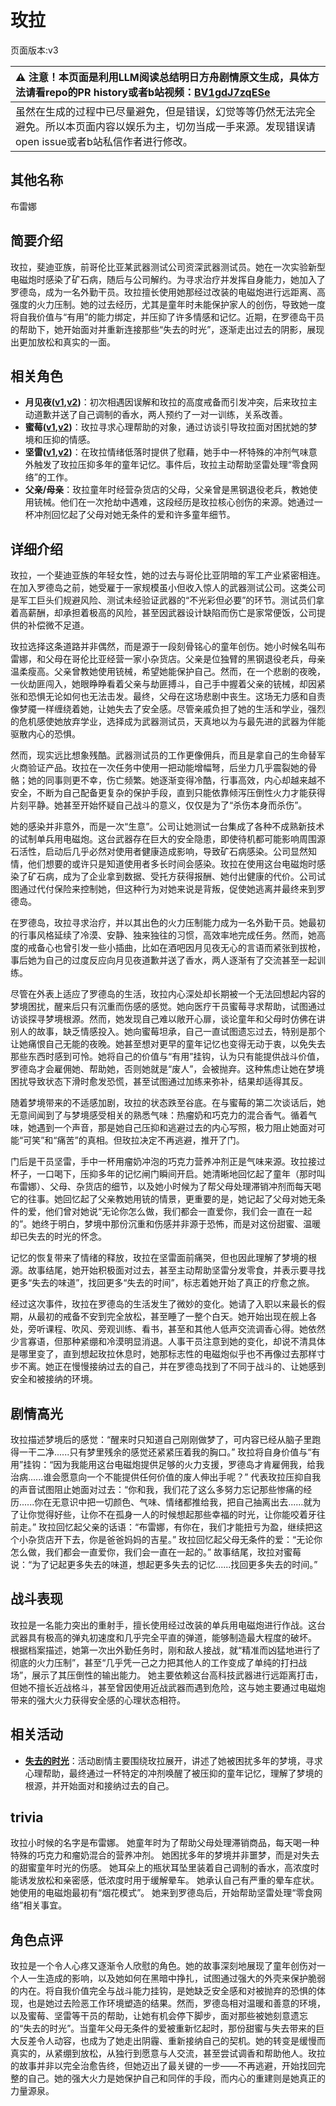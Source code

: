 # 玫拉
页面版本:v3
 

| :warning: 注意！本页面是利用LLM阅读总结明日方舟剧情原文生成，具体方法请看repo的PR history或者b站视频：[BV1gdJ7zqESe](https://www.bilibili.com/video/BV1gdJ7zqESe/)         |
|:----------------------------|
| 虽然在生成的过程中已尽量避免，但是错误，幻觉等等仍然无法完全避免。所以本页面内容以娱乐为主，切勿当成一手来源。发现错误请open issue或者b站私信作者进行修改。|



## 其他名称
布雷娜
## 简要介绍
玫拉，斐迪亚族，前哥伦比亚某武器测试公司资深武器测试员。她在一次实验新型电磁炮时感染了矿石病，随后与公司解约。为寻求治疗并发挥自身能力，她加入了罗德岛，成为一名外勤干员。玫拉擅长使用她那经过改装的电磁炮进行远距离、高强度的火力压制。她的过去经历，尤其是童年时未能保护家人的创伤，导致她一度将自我价值与“有用”的能力绑定，并压抑了许多情感和记忆。近期，在罗德岛干员的帮助下，她开始面对并重新连接那些“失去的时光”，逐渐走出过去的阴影，展现出更加放松和真实的一面。
## 相关角色
-   **月见夜([v1](../chars/char_283_midn.md),[v2](char_283_midn.md))**：初次相遇因误解和玫拉的高度戒备而引发冲突，后来玫拉主动道歉并送了自己调制的香水，两人预约了一对一训练，关系改善。
-   **蜜莓([v1](../chars/char_449_glider.md),[v2](char_449_glider.md))**：玫拉寻求心理帮助的对象，通过访谈引导玫拉面对困扰她的梦境和压抑的情感。
-   **坚雷([v1](../chars/char_260_durnar.md),[v2](char_260_durnar.md))**：在玫拉情绪低落时提供了慰藉，她手中一杯特殊的冲剂气味意外触发了玫拉压抑多年的童年记忆。事件后，玫拉主动帮助坚雷处理“零食网络”的工作。
-   **父亲/母亲**：玫拉童年时经营杂货店的父母，父亲曾是黑钢退役老兵，教她使用铳械。他们在一次抢劫中遇难，这段经历是玫拉核心创伤的来源。她通过一杯冲剂回忆起了父母对她无条件的爱和许多童年细节。
## 详细介绍
玫拉，一个斐迪亚族的年轻女性，她的过去与哥伦比亚阴暗的军工产业紧密相连。在加入罗德岛之前，她受雇于一家规模虽小但收入惊人的武器测试公司。这类公司是军工巨头们规避风险、测试未经验证武器的“不光彩但必要”的环节。测试员们拿着高薪酬，却承担着极高的风险，甚至因武器设计缺陷而伤亡是家常便饭，公司提供的补偿微不足道。

玫拉选择这条道路并非偶然，而是源于一段刻骨铭心的童年创伤。她小时候名叫布雷娜，和父母在哥伦比亚经营一家小杂货店。父亲是位独臂的黑钢退役老兵，母亲温柔瘦高。父亲曾教她使用铳械，希望她能保护自己。然而，在一个悲剧的夜晚，一伙劫匪闯入，她眼睁睁看着父亲与劫匪搏斗，自己手中握着父亲的铳械，却因紧张和恐惧无论如何也无法击发。最终，父母在这场悲剧中丧生。这场无力感和自责像梦魇一样缠绕着她，让她失去了安全感。尽管亲戚负担了她的生活和学业，强烈的危机感使她放弃学业，选择成为武器测试员，天真地以为与最先进的武器为伴能驱散内心的恐惧。

然而，现实远比想象残酷。武器测试员的工作更像佣兵，而且是拿自己的生命替军火商验证产品。玫拉在一次任务中使用一把动能增幅弩，后坐力几乎震裂她的骨骼；她的同事则更不幸，伤亡频繁。她逐渐变得冷酷，行事高效，内心却越来越不安全，不断为自己配备更复杂的保护手段，直到只能依靠倾泻压倒性火力才能获得片刻平静。她甚至开始怀疑自己战斗的意义，仅仅是为了“杀伤本身而杀伤”。

她的感染并非意外，而是一次“生意”。公司让她测试一台集成了各种不成熟新技术的试制单兵用电磁炮。这台武器存在巨大的安全隐患，即使待机都可能影响周围源石活性，启动后几乎必然对使用者健康造成影响，导致矿石病感染。公司显然知情，他们想要的或许只是知道使用者多长时间会感染。玫拉在使用这台电磁炮时感染了矿石病，成为了企业拿到数据、受托方获得报酬、她付出健康的代价。公司试图通过代付保险来控制她，但这种行为对她来说是背叛，促使她逃离并最终来到罗德岛。

在罗德岛，玫拉寻求治疗，并以其出色的火力压制能力成为一名外勤干员。她最初的行事风格延续了冷漠、安静、独来独往的习惯，高效率地完成任务。然而，她高度的戒备心也曾引发一些小插曲，比如在酒吧因月见夜无心的言语而紧张到拔枪，事后她为自己的过度反应向月见夜道歉并送了香水，两人逐渐有了交流甚至一起训练。

尽管在外表上适应了罗德岛的生活，玫拉内心深处却长期被一个无法回想起内容的梦境困扰，醒来后只有沉重而伤感的感觉。她向医疗干员蜜莓寻求帮助，试图通过访谈探寻梦境根源。然而，她发现自己难以敞开心扉，谈论童年和父母时仿佛在讲别人的故事，缺乏情感投入。她向蜜莓坦承，自己一直试图遗忘过去，特别是那个让她痛恨自己无能的夜晚。她甚至想对更早的童年记忆也变得无动于衷，以免失去那些东西时感到可怜。她将自己的价值与“有用”挂钩，认为只有能提供战斗价值，罗德岛才会雇佣她、帮助她，否则她就是“废人”，会被抛弃。这种焦虑让她在梦境困扰导致状态下滑时愈发恐慌，甚至试图通过加练来弥补，结果却适得其反。

随着梦境带来的不适感加剧，玫拉的状态跌至谷底。在与蜜莓的第二次谈话后，她无意间闻到了与梦境感受相关的熟悉气味：热瘤奶和巧克力的混合香气。循着气味，她遇到一个声音，那是她自己压抑和逃避过去的内心写照，极力阻止她面对可能“可笑”和“痛苦”的真相。但玫拉决定不再逃避，推开了门。

门后是干员坚雷，手中一杯用瘤奶冲泡的巧克力营养冲剂正是气味来源。玫拉接过杯子，一口喝下，压抑多年的记忆闸门瞬间开启。她清晰地回忆起了童年（那时叫布雷娜）、父母、杂货店的细节，以及她小时候为了帮父母处理滞销冲剂而每天喝它的往事。她回忆起了父亲教她用铳的情景，更重要的是，她记起了父母对她无条件的爱，他们曾对她说“无论你怎么做，我们都会一直爱你，我们会一直在一起的”。她终于明白，梦境中那份沉重和伤感并非源于恐怖，而是对这份甜蜜、温暖却已失去的时光的怀念。

记忆的恢复带来了情绪的释放，玫拉在坚雷面前痛哭，但也因此理解了梦境的根源。故事结尾，她开始积极面对过去，甚至主动帮助坚雷分发零食，并表示要寻找更多“失去的味道”，找回更多“失去的时间”，标志着她开始了真正的疗愈之旅。

经过这次事件，玫拉在罗德岛的生活发生了微妙的变化。她请了入职以来最长的假期，从最初的戒备不安到完全放松，甚至睡了一整个白天。她开始出现在舰上各处，旁听课程、吹风、旁观训练、看书，甚至和其他人低声交流调香心得。她依然少言寡语，但那种紧绷和冷漠明显消退。人事干员注意到她的变化，却说不清具体是哪里变了，直到想起玫拉休息时，她那标志性的电磁炮似乎也不再像过去那样寸步不离。她正在慢慢接纳过去的自己，并在罗德岛找到了不同于战斗的、让她感到安全和被接纳的环境。
## 剧情高光
玫拉描述梦境后的感觉：“醒来时只知道自己刚刚做梦了，可内容已经从脑子里跑得一干二净......只有梦里残余的感觉还紧紧压着我的胸口。”
玫拉将自身价值与“有用”挂钩：“因为我能用这台电磁炮提供足够的火力支援，罗德岛才肯雇佣我，给我治病......谁会愿意向一个不能提供任何价值的废人伸出手呢？”
代表玫拉压抑自我的声音试图阻止她面对过去：“你和我，我们花了这么多努力忘记那些惨痛的经历......你在无意识中把一切颜色、气味、情绪都推给我，把自己抽离出去......就为了让你觉得好些，让你不在孤身一人的时候想起那些幸福的时光，让你能咬着牙往前走。”
玫拉回忆起父亲的话语：“布雷娜，有你在，我们才能扭亏为盈，继续把这个小杂货店开下去，你是爸爸妈妈的吉星。”
玫拉回忆起父母无条件的爱：“无论你怎么做，我们都会一直爱你，我们会一直在一起的。”
故事结尾，玫拉对蜜莓说：“为了记起更多失去的味道，想起更多失去的记忆......找回更多失去的时间。”
## 战斗表现
玫拉是一名能力突出的重射手，擅长使用经过改装的单兵用电磁炮进行作战。这台武器具有极高的弹丸初速度和几乎完全平直的弹道，能够制造最大程度的破坏。
根据档案描述，她第一次出外勤任务时，刚和敌人接战，就“精准而凶猛地进行了彻底的火力压制”，甚至“几乎凭一己之力把其他人的工作变成了单纯的打扫战场”，展示了其压倒性的输出能力。
她主要依赖这台高科技武器进行远距离打击，但她不擅长近战格斗，甚至曾因使用近战武器而遇到危险，这与她主要通过电磁炮带来的强大火力获得安全感的心理状态相符。
## 相关活动
-   **[失去的时光](../stories/story_melnte_set_1.md)**：活动剧情主要围绕玫拉展开，讲述了她被困扰多年的梦境，寻求心理帮助，最终通过一杯特定的冲剂唤醒了被压抑的童年记忆，理解了梦境的根源，并开始面对和接纳过去的自己。
## trivia
玫拉小时候的名字是布雷娜。
她童年时为了帮助父母处理滞销商品，每天喝一种特殊的巧克力和瘤奶混合的营养冲剂。
她困扰多年的梦境并非噩梦，而是对失去的甜蜜童年时光的伤感。
她耳朵上的瓶状耳坠里装着自己调制的香水，高浓度时能诱发放松和亲密感，低浓度时用于缓解晕车。
她承认自己有严重的晕车症状。
她使用的电磁炮最初有“烟花模式”。
她来到罗德岛后，开始帮助坚雷处理“零食网络”相关事宜。
## 角色点评
玫拉是一个令人心疼又逐渐令人欣慰的角色。她的故事深刻地展现了童年创伤对一个人一生造成的影响，以及她如何在黑暗中挣扎，试图通过强大的外壳来保护脆弱的内在。将自我价值完全与战斗能力挂钩，是她缺乏安全感和对被抛弃的恐惧的体现，也是她过去险恶工作环境塑造的结果。然而，罗德岛相对温暖和善意的环境，以及蜜莓、坚雷等干员的帮助，让她有机会停下脚步，面对那些被她刻意遗忘的“失去的时光”。当童年父母无条件的爱被重新忆起时，那份甜蜜与失去带来的巨大反差令人动容，也成为了她走出阴霾、重新接纳自己的契机。她的转变是缓慢而真实的，从紧绷到放松，从独行到愿意与人交流，甚至尝试调香和帮助他人。玫拉的故事并非以完全治愈告终，但她迈出了最关键的一步——不再逃避，开始找回完整的自己。她的强大火力是她保护自己和同伴的手段，而内心的重建则是她真正的力量源泉。